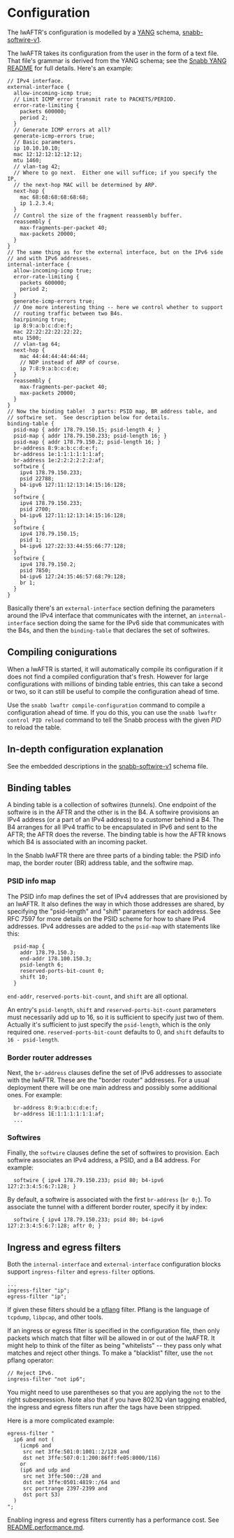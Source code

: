 # Configuration

The lwAFTR's configuration is modelled by a
[YANG](https://tools.ietf.org/html/rfc6020) schema,
[snabb-softwire-v1](../../../lib/yang/snabb-softwire-v1.yang).

The lwAFTR takes its configuration from the user in the form of a text
file.  That file's grammar is derived from the YANG schema; see the
[Snabb YANG README](../../../lib/yang/README.md) for full details.
Here's an example:

```
// IPv4 interface.
external-interface {
  allow-incoming-icmp true;
  // Limit ICMP error transmit rate to PACKETS/PERIOD.
  error-rate-limiting {
    packets 600000;
    period 2;
  }
  // Generate ICMP errors at all?
  generate-icmp-errors true;
  // Basic parameters.
  ip 10.10.10.10;
  mac 12:12:12:12:12:12;
  mtu 1460;
  // vlan-tag 42;
  // Where to go next.  Either one will suffice; if you specify the IP,
  // the next-hop MAC will be determined by ARP.
  next-hop {
    mac 68:68:68:68:68:68;
    ip 1.2.3.4;
  }
  // Control the size of the fragment reassembly buffer.
  reassembly {
    max-fragments-per-packet 40;
    max-packets 20000;
  }
}
// The same thing as for the external interface, but on the IPv6 side
// and with IPv6 addresses.
internal-interface {
  allow-incoming-icmp true;
  error-rate-limiting {
    packets 600000;
    period 2;
  }
  generate-icmp-errors true;
  // One more interesting thing -- here we control whether to support
  // routing traffic between two B4s.
  hairpinning true;
  ip 8:9:a:b:c:d:e:f;
  mac 22:22:22:22:22:22;
  mtu 1500;
  // vlan-tag 64;
  next-hop {
    mac 44:44:44:44:44:44;
    // NDP instead of ARP of course.
    ip 7:8:9:a:b:c:d:e;
  }
  reassembly {
    max-fragments-per-packet 40;
    max-packets 20000;
  }
}
// Now the binding table!  3 parts: PSID map, BR address table, and
// softwire set.  See description below for details.
binding-table {
  psid-map { addr 178.79.150.15; psid-length 4; }
  psid-map { addr 178.79.150.233; psid-length 16; }
  psid-map { addr 178.79.150.2; psid-length 16; }
  br-address 8:9:a:b:c:d:e:f;
  br-address 1e:1:1:1:1:1:1:af;
  br-address 1e:2:2:2:2:2:2:af;
  softwire {
    ipv4 178.79.150.233;
    psid 22788;
    b4-ipv6 127:11:12:13:14:15:16:128;
  }
  softwire {
    ipv4 178.79.150.233;
    psid 2700;
    b4-ipv6 127:11:12:13:14:15:16:128;
  }
  softwire {
    ipv4 178.79.150.15;
    psid 1;
    b4-ipv6 127:22:33:44:55:66:77:128;
  }
  softwire {
    ipv4 178.79.150.2;
    psid 7850;
    b4-ipv6 127:24:35:46:57:68:79:128;
    br 1;
  }
}
```

Basically there's an `external-interface` section defining the
parameters around the IPv4 interface that communicates with the
internet, an `internal-interface` section doing the same for the IPv6
side that communicates with the B4s, and then the `binding-table` that
declares the set of softwires.

## Compiling conigurations

When a lwAFTR is started, it will automatically compile its
configuration if it does not find a compiled configuration that's fresh.
However for large configurations with millions of binding table entries,
this can take a second or two, so it can still be useful to compile the
configuration ahead of time.

Use the `snabb lwaftr compile-configuration` command to compile a
configuration ahead of time.  If you do this, you can use the `snabb
lwaftr control PID reload` command to tell the Snabb process with the
given *PID* to reload the table.

## In-depth configuration explanation

See the embedded descriptions in the
[snabb-softwire-v1](../../../lib/yang/snabb-softwire-v1.yang) schema
file.

## Binding tables

A binding table is a collection of softwires (tunnels).  One endpoint
of the softwire is in the AFTR and the other is in the B4.  A
softwire provisions an IPv4 address (or a part of an IPv4 address) to
a customer behind a B4.  The B4 arranges for all IPv4 traffic to be
encapsulated in IPv6 and sent to the AFTR; the AFTR does the reverse.
The binding table is how the AFTR knows which B4 is associated with
an incoming packet.

In the Snabb lwAFTR there are three parts of a binding table: the PSID
info map, the border router (BR) address table, and the softwire map.

### PSID info map

The PSID info map defines the set of IPv4 addresses that are provisioned
by an lwAFTR.  It also defines the way in which those addresses are
shared, by specifying the "psid-length" and "shift" parameters for each
address.  See RFC 7597 for more details on the PSID scheme for how to
share IPv4 addresses.  IPv4 addresses are added to the `psid-map` with
statements like this:

```
  psid-map {
    addr 178.79.150.3;
    end-addr 178.100.150.3;
    psid-length 6;
    reserved-ports-bit-count 0;
    shift 10;
  }
```

`end-addr`, `reserved-ports-bit-count`, and `shift` are all optional.  

An entry's `psid-length`, `shift` and `reserved-ports-bit-count`
parameters must necessarily add up to 16, so it is sufficient to specify
just two of them.  Actually it's sufficient to just specify the
`psid-length`, which is the only required one.
`reserved-ports-bit-count` defaults to 0, and `shift` defaults to `16 -
psid-length`.

### Border router addresses

Next, the `br-address` clauses define the set of IPv6 addresses to
associate with the lwAFTR.  These are the "border router" addresses.
For a usual deployment there will be one main address and possibly some
additional ones.  For example:

```
  br-address 8:9:a:b:c:d:e:f;
  br-address 1E:1:1:1:1:1:1:af;
  ...
```

### Softwires

Finally, the `softwire` clauses define the set of softwires to
provision.  Each softwire associates an IPv4 address, a PSID, and a B4
address.  For example:

```
  softwire { ipv4 178.79.150.233; psid 80; b4-ipv6 127:2:3:4:5:6:7:128; }
```

By default, a softwire is associated with the first `br-address`
(`br 0;`).  To associate the tunnel with a different border router,
specify it by index:

```
  softwire { ipv4 178.79.150.233; psid 80; b4-ipv6 127:2:3:4:5:6:7:128; aftr 0; }
```

## Ingress and egress filters

Both the `internal-interface` and `external-interface` configuration
blocks support `ingress-filter` and `egress-filter` options.
```
...
ingress-filter "ip";
egress-filter "ip";
```

If given these filters should be a
[pflang](https://github.com/Igalia/pflua/blob/master/doc/pflang.md)
filter.  Pflang is the language of `tcpdump`, `libpcap`, and other
tools.

If an ingress or egress filter is specified in the configuration file,
then only packets which match that filter will be allowed in or out of
the lwAFTR.  It might help to think of the filter as being "whitelists"
-- they pass only what matches and reject other things.  To make a
"blacklist" filter, use the `not` pflang operator:

```
// Reject IPv6.
ingress-filter "not ip6";
```

You might need to use parentheses so that you are applying the `not` to
the right subexpression.  Note also that if you have 802.1Q vlan tagging
enabled, the ingress and egress filters run after the tags have been
stripped.

Here is a more complicated example:

```
egress-filter "
  ip6 and not (
    (icmp6 and
     src net 3ffe:501:0:1001::2/128 and
     dst net 3ffe:507:0:1:200:86ff:fe05:8000/116)
    or
    (ip6 and udp and
     src net 3ffe:500::/28 and
     dst net 3ffe:0501:4819::/64 and
     src portrange 2397-2399 and
     dst port 53)
  )
";
```

Enabling ingress and egress filters currently has a performance cost.
See [README.performance.md](README.performance.md).
